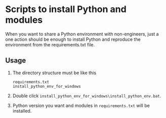 # Scripts to install Python and modules
When you want to share a Python environment with non-engineers, just a one action should be enough to install Python and reproduce the environment from the requirements.txt file.

## Usage
1. The directory structure must be like this
    ```
    requirements.txt
    install_python_env_for_windows
    ```

2. Double click ```install_python_env_for_windows\install_python_env.bat```.
3. Python version you want and modules in ```requirements.txt``` will be installed.